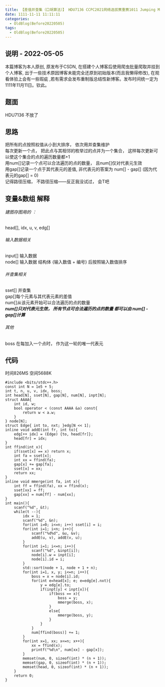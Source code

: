 ```yaml
---
title: 【差值并查集（口胡算法）】 HDU7136 CCPC2021网络选拔赛重赛1011 Jumping Monkey.md
date: 1111-11-11 11:11:11
categories:
  - OldBlog(Before20220505)
tags:
  - OldBlog(Before20220505)
---
```


## 说明 - 2022-05-05
本篇博客为本人原创, 原发布于CSDN, 在搭建个人博客后使用爬虫批量爬取并挂到个人博客, 出于一些技术原因博客未能完全还原到初始版本(而且我懒得修改), 在观看体验上会有一些瑕疵 ,若有需求会发布重制版总结性新博客。发布时间统一定为1111年11月11日。钦此。

## 题面

HDU7136 不放了

## 思路

把所有的点按照权值从小到大排序， 依次用并查集维护  
每次更新一个点， 把此点与其相邻的枚举过的点并为一个集合， 这样每次更新可以使这个集合的点的遍历数量都+1  
用num[]记录一个点可以合法遍历的点的数量， 且num[]仅对代表元生效  
用gap[]记录一个点于其代表元的差值, 非代表元的答案为 num[] - gap[] (因为代表元的gap[] = 0)  
记得路径压缩， 不路径压缩——反正我没试过， 会T吧

## 变量&数组 解释

###### 建图存图用的 ：

head[], idx, u, v, edg[]

###### 输入数据相关

input[] 输入数据  
node[] 输入数据 结构体 {输入数值 + 编号} 后按照输入数值排序

###### 并查集相关

sset[] 并查集  
gap[]每个元素与其代表元素的差值  
num[]从该元素开始可以合法遍历的点的数量  
_**num[]只对代表元生效， 所有节点可合法遍历的点的数量 都可以由 num[] - gap[]计算**_

###### 其他

boss 在每加入一个点时， 作为这一轮的唯一代表元

## 代码

时间826MS 空间5688K

    
    
    #include <bits/stdc++.h>
    const int N = 1e5 + 5;
    int t, n, u, v, idx, boss;
    int head[N], sset[N], gap[N], num[N], inpt[N];
    struct AAAA{ 
        int id, w;
        bool operator < (const AAAA &a) const{
            return w < a.w;
        } 
    } node[N];
    struct Edge{ int to, nxt; }edg[N << 1];
    inline void addE(int fr, int to){
        edg[++ idx] = (Edge) {to, head[fr]};
        head[fr] = idx;
    }
    int ffind(int x){
        if(sset[x] == x) return x;
        int fa = sset[x];
        int xx = ffind(fa);
        gap[x] += gap[fa];
        sset[x] = xx;
        return xx;
    }
    inline void mmerge(int fa, int x){
        int ff = ffind(fa), xx = ffind(x);
        sset[xx] = ff;
        gap[xx] = num[ff] - num[xx];
    }
    int main(){
        scanf("%d", &t);
        while(t --){
            idx = 1;
            scanf("%d", &n);
            for(int i=0; i<=n; i++) sset[i] = i;
            for(int i=1; i<n; i++){
                scanf("%d%d", &u, &v);
                addE(u, v), addE(v, u);
            }
            for(int i=1; i<=n; i++){
                scanf("%d", &inpt[i]);
                node[i].w = inpt[i];
                node[i].id = i;
            }
            std::sort(node + 1, node + 1 + n);
            for(int i=1, x, y; i<=n; i++){
                boss = x = node[i].id;
                for(int e=head[x]; e; e=edg[e].nxt){
                    y = edg[e].to;
                    if(inpt[y] < inpt[x]){
                        if(boss == x){
                            boss = y;
                            mmerge(boss, x);
                        }
                        else{
                            mmerge(boss, y);
                        }
                    }
                }
                num[ffind(boss)] += 1;
            }
            for(int x=1, xx; x<=n; x++){
                xx = ffind(x);
                printf("%d\n", num[xx] - gap[x]);
            }
            memset(num, 0, sizeof(int) * (n + 1));
            memset(gap, 0, sizeof(int) * (n + 1));
            memset(head, 0, sizeof(int) * (n + 1));
        }
        return 0;
    }
    

